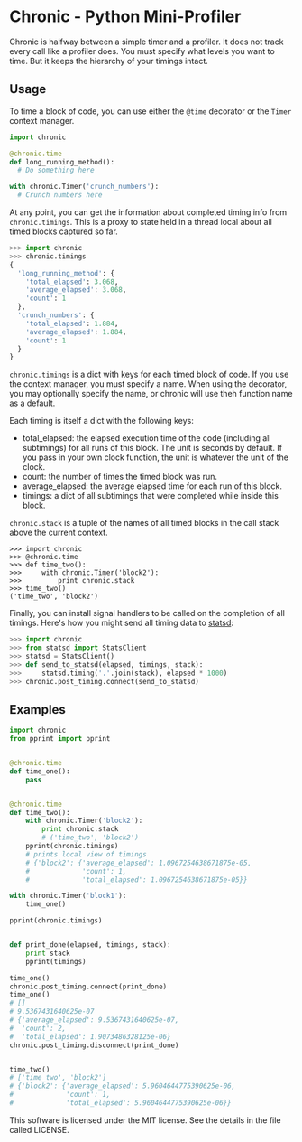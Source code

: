 Chronic - Python Mini-Profiler
==============================

Chronic is halfway between a simple timer and a profiler.  It does not track every call like a profiler does.  You must specify what levels you want to time.  But it keeps the hierarchy of your timings intact.

## Usage

To time a block of code, you can use either the `@time` decorator or the `Timer` context manager.

```python
import chronic

@chronic.time
def long_running_method():
  # Do something here

with chronic.Timer('crunch_numbers'):
  # Crunch numbers here
```

At any point, you can get the information about completed timing info from `chronic.timings`.  This is a proxy to state held in a thread local about all timed blocks captured so far.

```python
>>> import chronic
>>> chronic.timings
{
  'long_running_method': {
    'total_elapsed': 3.068,
    'average_elapsed': 3.068,
    'count': 1
  },
  'crunch_numbers': {
    'total_elapsed': 1.884,
    'average_elapsed': 1.884,
    'count': 1
  }
}
```

`chronic.timings` is a dict with keys for each timed block of code.  If you use the context manager, you must specify a name.  When using the decorator, you may optionally specify the name, or chronic will use theh function name as a default.

Each timing is itself a dict with the following keys:

* total_elapsed: the elapsed execution time of the code (including all
  subtimings) for all runs of this block.  The unit is seconds by default.
  If you pass in your own clock function, the unit is whatever the unit of
  the clock.
* count: the number of times the timed block was run.
* average_elapsed: the average elapsed time for each run of this block.
* timings: a dict of all subtimings that were completed while inside this
  block.


`chronic.stack` is a tuple of the names of all timed blocks in the call stack above the current context.

```
>>> import chronic
>>> @chronic.time
>>> def time_two():
>>>     with chronic.Timer('block2'):
>>>         print chronic.stack
>>> time_two()
('time_two', 'block2')
```

Finally, you can install signal handlers to be called on the completion of all timings.
Here's how you might send all timing data to [statsd](https://github.com/etsy/statsd/):

```python
>>> import chronic
>>> from statsd import StatsClient
>>> statsd = StatsClient()
>>> def send_to_statsd(elapsed, timings, stack):
>>>     statsd.timing('.'.join(stack), elapsed * 1000)
>>> chronic.post_timing.connect(send_to_statsd)
```

## Examples

```python
import chronic
from pprint import pprint


@chronic.time
def time_one():
    pass


@chronic.time
def time_two():
    with chronic.Timer('block2'):
        print chronic.stack
        # ('time_two', 'block2')
    pprint(chronic.timings)
    # prints local view of timings
    # {'block2': {'average_elapsed': 1.0967254638671875e-05,
    #             'count': 1,
    #             'total_elapsed': 1.0967254638671875e-05}}

with chronic.Timer('block1'):
    time_one()

pprint(chronic.timings)


def print_done(elapsed, timings, stack):
    print stack
    pprint(timings)

time_one()
chronic.post_timing.connect(print_done)
time_one()
# []
# 9.5367431640625e-07
# {'average_elapsed': 9.5367431640625e-07,
#  'count': 2,
#  'total_elapsed': 1.9073486328125e-06} 
chronic.post_timing.disconnect(print_done)


time_two()
# ['time_two', 'block2']
# {'block2': {'average_elapsed': 5.9604644775390625e-06,
#             'count': 1,
#             'total_elapsed': 5.9604644775390625e-06}}
```


This software is licensed under the MIT license. See the details in the file called LICENSE.
